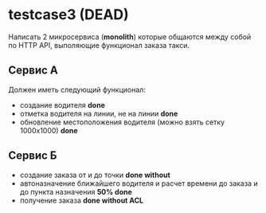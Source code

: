 # testcase3 (DEAD)

Написать 2 микросервиса (**monolith**) которые общаются между собой по HTTP API, выполяющие функционал заказа такси.

## Сервис А

Должен иметь следующий функционал:

- создание водителя **done**
- отметка водителя на линии, не на линии **done**
- обновление местоположения водителя (можно взять сетку 1000х1000) **done**

## Сервис Б

- создание заказа от и до точки **done without**
- автоназначение ближайшего водителя и расчет времени до заказа и до пункта назначения **50% done**
- получение заказа **done without ACL**

